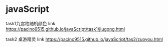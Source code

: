 # javaScript

task1九宫格随机颜色
link  https://pacino9515.github.io/javaScript/task1/jiugong.html

task2 桌游精灵
link  https://pacino9515.github.io/javaScript/tas2/zuoyou.html
